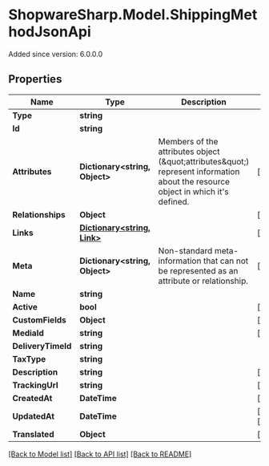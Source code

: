 # ShopwareSharp.Model.ShippingMethodJsonApi
Added since version: 6.0.0.0

## Properties

Name | Type | Description | Notes
------------ | ------------- | ------------- | -------------
**Type** | **string** |  | 
**Id** | **string** |  | 
**Attributes** | **Dictionary&lt;string, Object&gt;** | Members of the attributes object (\&quot;attributes\&quot;) represent information about the resource object in which it&#39;s defined. | [optional] 
**Relationships** | **Object** |  | [optional] 
**Links** | [**Dictionary&lt;string, Link&gt;**](Link.md) |  | [optional] 
**Meta** | **Dictionary&lt;string, Object&gt;** | Non-standard meta-information that can not be represented as an attribute or relationship. | [optional] 
**Name** | **string** |  | 
**Active** | **bool** |  | [optional] 
**CustomFields** | **Object** |  | [optional] 
**MediaId** | **string** |  | [optional] 
**DeliveryTimeId** | **string** |  | 
**TaxType** | **string** |  | 
**Description** | **string** |  | [optional] 
**TrackingUrl** | **string** |  | [optional] 
**CreatedAt** | **DateTime** |  | [readonly] 
**UpdatedAt** | **DateTime** |  | [optional] [readonly] 
**Translated** | **Object** |  | [optional] 

[[Back to Model list]](../README.md#documentation-for-models) [[Back to API list]](../README.md#documentation-for-api-endpoints) [[Back to README]](../README.md)

